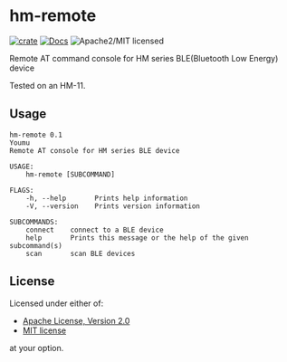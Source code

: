 # hm-remote

[![crate][crate-image]][crate-link]
[![Docs][docs-image]][docs-link]
![Apache2/MIT licensed][license-image]

Remote AT command console for HM series BLE(Bluetooth Low Energy) device

Tested on an HM-11.

## Usage
```
hm-remote 0.1
Youmu
Remote AT console for HM series BLE device

USAGE:
    hm-remote [SUBCOMMAND]

FLAGS:
    -h, --help       Prints help information
    -V, --version    Prints version information

SUBCOMMANDS:
    connect    connect to a BLE device
    help       Prints this message or the help of the given subcommand(s)
    scan       scan BLE devices
```

## License

Licensed under either of:

 * [Apache License, Version 2.0](http://www.apache.org/licenses/LICENSE-2.0)
 * [MIT license](http://opensource.org/licenses/MIT)

at your option.

[//]: # (badges)

[crate-image]: https://img.shields.io/crates/v/hm-remote.svg
[crate-link]: https://crates.io/crates/hm-remote
[docs-image]: https://docs.rs/hm-remote/badge.svg
[docs-link]: https://docs.rs/hm-remote/
[license-image]: https://img.shields.io/badge/license-Apache2.0/MIT-blue.svg